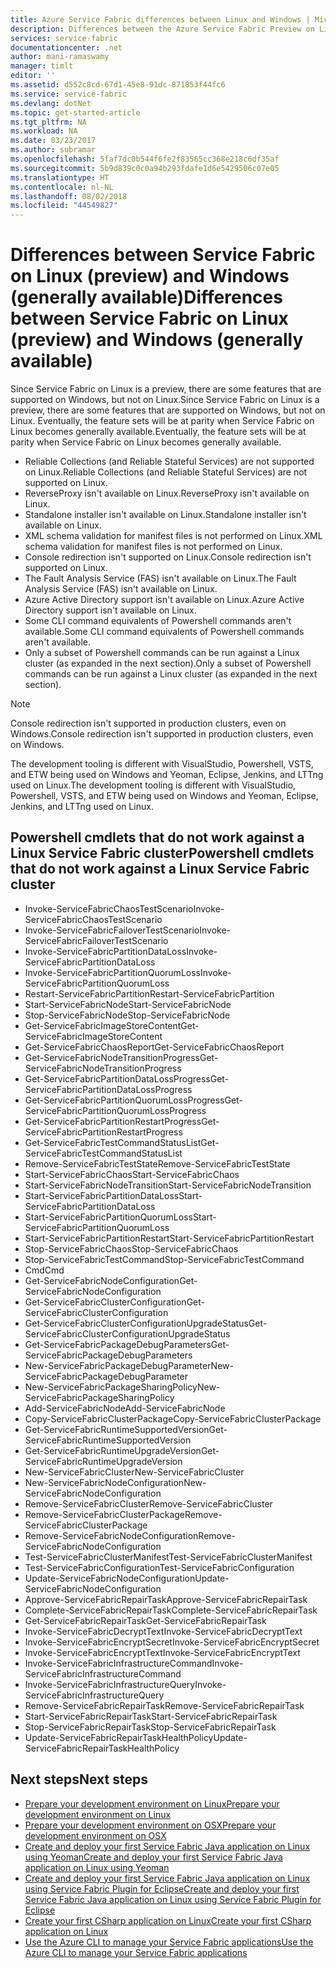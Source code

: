 ```yaml
---
title: Azure Service Fabric differences between Linux and Windows | Microsoft Docs
description: Differences between the Azure Service Fabric Preview on Linux and Azure Service Fabric on Windows.
services: service-fabric
documentationcenter: .net
author: mani-ramaswamy
manager: timlt
editor: ''
ms.assetid: d552c8cd-67d1-45e8-91dc-871853f44fc6
ms.service: service-fabric
ms.devlang: dotNet
ms.topic: get-started-article
ms.tgt_pltfrm: NA
ms.workload: NA
ms.date: 03/23/2017
ms.author: subramar
ms.openlocfilehash: 5faf7dc0b544f6fe2f83565cc368e218c6df35af
ms.sourcegitcommit: 5b9d839c0c0a94b293fdafe1d6e5429506c07e05
ms.translationtype: HT
ms.contentlocale: nl-NL
ms.lasthandoff: 08/02/2018
ms.locfileid: "44549827"
---
```

# <a name="differences-between-service-fabric-on-linux-preview-and-windows-generally-available"></a><span data-ttu-id="55ff7-103">Differences between Service Fabric on Linux (preview) and Windows (generally available)</span><span class="sxs-lookup"><span data-stu-id="55ff7-103">Differences between Service Fabric on Linux (preview) and Windows (generally available)</span></span>

<span data-ttu-id="55ff7-104">Since Service Fabric on Linux is a preview, there are some features that are supported on Windows, but not on Linux.</span><span class="sxs-lookup"><span data-stu-id="55ff7-104">Since Service Fabric on Linux is a preview, there are some features that are supported on Windows, but not on Linux.</span></span> <span data-ttu-id="55ff7-105">Eventually, the feature sets will be at parity when Service Fabric on Linux becomes generally available.</span><span class="sxs-lookup"><span data-stu-id="55ff7-105">Eventually, the feature sets will be at parity when Service Fabric on Linux becomes generally available.</span></span>

* <span data-ttu-id="55ff7-106">Reliable Collections (and Reliable Stateful Services) are not supported on Linux.</span><span class="sxs-lookup"><span data-stu-id="55ff7-106">Reliable Collections (and Reliable Stateful Services) are not supported on Linux.</span></span>
* <span data-ttu-id="55ff7-107">ReverseProxy isn't available on Linux.</span><span class="sxs-lookup"><span data-stu-id="55ff7-107">ReverseProxy isn't available on Linux.</span></span>
* <span data-ttu-id="55ff7-108">Standalone installer isn't available on Linux.</span><span class="sxs-lookup"><span data-stu-id="55ff7-108">Standalone installer isn't available on Linux.</span></span>
* <span data-ttu-id="55ff7-109">XML schema validation for manifest files is not performed on Linux.</span><span class="sxs-lookup"><span data-stu-id="55ff7-109">XML schema validation for manifest files is not performed on Linux.</span></span> 
* <span data-ttu-id="55ff7-110">Console redirection isn't supported on Linux.</span><span class="sxs-lookup"><span data-stu-id="55ff7-110">Console redirection isn't supported on Linux.</span></span> 
* <span data-ttu-id="55ff7-111">The Fault Analysis Service (FAS) isn't available on Linux.</span><span class="sxs-lookup"><span data-stu-id="55ff7-111">The Fault Analysis Service (FAS) isn't available on Linux.</span></span>
* <span data-ttu-id="55ff7-112">Azure Active Directory support isn't available on Linux.</span><span class="sxs-lookup"><span data-stu-id="55ff7-112">Azure Active Directory support isn't available on Linux.</span></span>
* <span data-ttu-id="55ff7-113">Some CLI command equivalents of Powershell commands aren't available.</span><span class="sxs-lookup"><span data-stu-id="55ff7-113">Some CLI command equivalents of Powershell commands aren't available.</span></span>
* <span data-ttu-id="55ff7-114">Only a subset of Powershell commands can be run against a Linux cluster (as expanded in the next section).</span><span class="sxs-lookup"><span data-stu-id="55ff7-114">Only a subset of Powershell commands can be run against a Linux cluster (as expanded in the next section).</span></span>

>[!NOTE]
><span data-ttu-id="55ff7-115">Console redirection isn't supported in production clusters, even on Windows.</span><span class="sxs-lookup"><span data-stu-id="55ff7-115">Console redirection isn't supported in production clusters, even on Windows.</span></span>

<span data-ttu-id="55ff7-116">The development tooling is different with VisualStudio, Powershell, VSTS, and ETW being used on Windows and Yeoman, Eclipse, Jenkins, and LTTng used on Linux.</span><span class="sxs-lookup"><span data-stu-id="55ff7-116">The development tooling is different with VisualStudio, Powershell, VSTS, and ETW being used on Windows and Yeoman, Eclipse, Jenkins, and LTTng used on Linux.</span></span>

## <a name="powershell-cmdlets-that-do-not-work-against-a-linux-service-fabric-cluster"></a><span data-ttu-id="55ff7-117">Powershell cmdlets that do not work against a Linux Service Fabric cluster</span><span class="sxs-lookup"><span data-stu-id="55ff7-117">Powershell cmdlets that do not work against a Linux Service Fabric cluster</span></span>

* <span data-ttu-id="55ff7-118">Invoke-ServiceFabricChaosTestScenario</span><span class="sxs-lookup"><span data-stu-id="55ff7-118">Invoke-ServiceFabricChaosTestScenario</span></span>
* <span data-ttu-id="55ff7-119">Invoke-ServiceFabricFailoverTestScenario</span><span class="sxs-lookup"><span data-stu-id="55ff7-119">Invoke-ServiceFabricFailoverTestScenario</span></span>
* <span data-ttu-id="55ff7-120">Invoke-ServiceFabricPartitionDataLoss</span><span class="sxs-lookup"><span data-stu-id="55ff7-120">Invoke-ServiceFabricPartitionDataLoss</span></span>
* <span data-ttu-id="55ff7-121">Invoke-ServiceFabricPartitionQuorumLoss</span><span class="sxs-lookup"><span data-stu-id="55ff7-121">Invoke-ServiceFabricPartitionQuorumLoss</span></span>
* <span data-ttu-id="55ff7-122">Restart-ServiceFabricPartition</span><span class="sxs-lookup"><span data-stu-id="55ff7-122">Restart-ServiceFabricPartition</span></span>
* <span data-ttu-id="55ff7-123">Start-ServiceFabricNode</span><span class="sxs-lookup"><span data-stu-id="55ff7-123">Start-ServiceFabricNode</span></span>
* <span data-ttu-id="55ff7-124">Stop-ServiceFabricNode</span><span class="sxs-lookup"><span data-stu-id="55ff7-124">Stop-ServiceFabricNode</span></span>
* <span data-ttu-id="55ff7-125">Get-ServiceFabricImageStoreContent</span><span class="sxs-lookup"><span data-stu-id="55ff7-125">Get-ServiceFabricImageStoreContent</span></span>
* <span data-ttu-id="55ff7-126">Get-ServiceFabricChaosReport</span><span class="sxs-lookup"><span data-stu-id="55ff7-126">Get-ServiceFabricChaosReport</span></span>
* <span data-ttu-id="55ff7-127">Get-ServiceFabricNodeTransitionProgress</span><span class="sxs-lookup"><span data-stu-id="55ff7-127">Get-ServiceFabricNodeTransitionProgress</span></span>
* <span data-ttu-id="55ff7-128">Get-ServiceFabricPartitionDataLossProgress</span><span class="sxs-lookup"><span data-stu-id="55ff7-128">Get-ServiceFabricPartitionDataLossProgress</span></span>
* <span data-ttu-id="55ff7-129">Get-ServiceFabricPartitionQuorumLossProgress</span><span class="sxs-lookup"><span data-stu-id="55ff7-129">Get-ServiceFabricPartitionQuorumLossProgress</span></span>
* <span data-ttu-id="55ff7-130">Get-ServiceFabricPartitionRestartProgress</span><span class="sxs-lookup"><span data-stu-id="55ff7-130">Get-ServiceFabricPartitionRestartProgress</span></span>
* <span data-ttu-id="55ff7-131">Get-ServiceFabricTestCommandStatusList</span><span class="sxs-lookup"><span data-stu-id="55ff7-131">Get-ServiceFabricTestCommandStatusList</span></span>
* <span data-ttu-id="55ff7-132">Remove-ServiceFabricTestState</span><span class="sxs-lookup"><span data-stu-id="55ff7-132">Remove-ServiceFabricTestState</span></span>
* <span data-ttu-id="55ff7-133">Start-ServiceFabricChaos</span><span class="sxs-lookup"><span data-stu-id="55ff7-133">Start-ServiceFabricChaos</span></span>
* <span data-ttu-id="55ff7-134">Start-ServiceFabricNodeTransition</span><span class="sxs-lookup"><span data-stu-id="55ff7-134">Start-ServiceFabricNodeTransition</span></span>
* <span data-ttu-id="55ff7-135">Start-ServiceFabricPartitionDataLoss</span><span class="sxs-lookup"><span data-stu-id="55ff7-135">Start-ServiceFabricPartitionDataLoss</span></span>
* <span data-ttu-id="55ff7-136">Start-ServiceFabricPartitionQuorumLoss</span><span class="sxs-lookup"><span data-stu-id="55ff7-136">Start-ServiceFabricPartitionQuorumLoss</span></span>
* <span data-ttu-id="55ff7-137">Start-ServiceFabricPartitionRestart</span><span class="sxs-lookup"><span data-stu-id="55ff7-137">Start-ServiceFabricPartitionRestart</span></span>
* <span data-ttu-id="55ff7-138">Stop-ServiceFabricChaos</span><span class="sxs-lookup"><span data-stu-id="55ff7-138">Stop-ServiceFabricChaos</span></span>
* <span data-ttu-id="55ff7-139">Stop-ServiceFabricTestCommand</span><span class="sxs-lookup"><span data-stu-id="55ff7-139">Stop-ServiceFabricTestCommand</span></span>
* <span data-ttu-id="55ff7-140">Cmd</span><span class="sxs-lookup"><span data-stu-id="55ff7-140">Cmd</span></span>
* <span data-ttu-id="55ff7-141">Get-ServiceFabricNodeConfiguration</span><span class="sxs-lookup"><span data-stu-id="55ff7-141">Get-ServiceFabricNodeConfiguration</span></span>
* <span data-ttu-id="55ff7-142">Get-ServiceFabricClusterConfiguration</span><span class="sxs-lookup"><span data-stu-id="55ff7-142">Get-ServiceFabricClusterConfiguration</span></span>
* <span data-ttu-id="55ff7-143">Get-ServiceFabricClusterConfigurationUpgradeStatus</span><span class="sxs-lookup"><span data-stu-id="55ff7-143">Get-ServiceFabricClusterConfigurationUpgradeStatus</span></span>
* <span data-ttu-id="55ff7-144">Get-ServiceFabricPackageDebugParameters</span><span class="sxs-lookup"><span data-stu-id="55ff7-144">Get-ServiceFabricPackageDebugParameters</span></span>
* <span data-ttu-id="55ff7-145">New-ServiceFabricPackageDebugParameter</span><span class="sxs-lookup"><span data-stu-id="55ff7-145">New-ServiceFabricPackageDebugParameter</span></span>
* <span data-ttu-id="55ff7-146">New-ServiceFabricPackageSharingPolicy</span><span class="sxs-lookup"><span data-stu-id="55ff7-146">New-ServiceFabricPackageSharingPolicy</span></span>
* <span data-ttu-id="55ff7-147">Add-ServiceFabricNode</span><span class="sxs-lookup"><span data-stu-id="55ff7-147">Add-ServiceFabricNode</span></span>
* <span data-ttu-id="55ff7-148">Copy-ServiceFabricClusterPackage</span><span class="sxs-lookup"><span data-stu-id="55ff7-148">Copy-ServiceFabricClusterPackage</span></span>
* <span data-ttu-id="55ff7-149">Get-ServiceFabricRuntimeSupportedVersion</span><span class="sxs-lookup"><span data-stu-id="55ff7-149">Get-ServiceFabricRuntimeSupportedVersion</span></span>
* <span data-ttu-id="55ff7-150">Get-ServiceFabricRuntimeUpgradeVersion</span><span class="sxs-lookup"><span data-stu-id="55ff7-150">Get-ServiceFabricRuntimeUpgradeVersion</span></span>
* <span data-ttu-id="55ff7-151">New-ServiceFabricCluster</span><span class="sxs-lookup"><span data-stu-id="55ff7-151">New-ServiceFabricCluster</span></span>
* <span data-ttu-id="55ff7-152">New-ServiceFabricNodeConfiguration</span><span class="sxs-lookup"><span data-stu-id="55ff7-152">New-ServiceFabricNodeConfiguration</span></span>
* <span data-ttu-id="55ff7-153">Remove-ServiceFabricCluster</span><span class="sxs-lookup"><span data-stu-id="55ff7-153">Remove-ServiceFabricCluster</span></span>
* <span data-ttu-id="55ff7-154">Remove-ServiceFabricClusterPackage</span><span class="sxs-lookup"><span data-stu-id="55ff7-154">Remove-ServiceFabricClusterPackage</span></span>
* <span data-ttu-id="55ff7-155">Remove-ServiceFabricNodeConfiguration</span><span class="sxs-lookup"><span data-stu-id="55ff7-155">Remove-ServiceFabricNodeConfiguration</span></span>
* <span data-ttu-id="55ff7-156">Test-ServiceFabricClusterManifest</span><span class="sxs-lookup"><span data-stu-id="55ff7-156">Test-ServiceFabricClusterManifest</span></span>
* <span data-ttu-id="55ff7-157">Test-ServiceFabricConfiguration</span><span class="sxs-lookup"><span data-stu-id="55ff7-157">Test-ServiceFabricConfiguration</span></span>
* <span data-ttu-id="55ff7-158">Update-ServiceFabricNodeConfiguration</span><span class="sxs-lookup"><span data-stu-id="55ff7-158">Update-ServiceFabricNodeConfiguration</span></span>
* <span data-ttu-id="55ff7-159">Approve-ServiceFabricRepairTask</span><span class="sxs-lookup"><span data-stu-id="55ff7-159">Approve-ServiceFabricRepairTask</span></span>
* <span data-ttu-id="55ff7-160">Complete-ServiceFabricRepairTask</span><span class="sxs-lookup"><span data-stu-id="55ff7-160">Complete-ServiceFabricRepairTask</span></span>
* <span data-ttu-id="55ff7-161">Get-ServiceFabricRepairTask</span><span class="sxs-lookup"><span data-stu-id="55ff7-161">Get-ServiceFabricRepairTask</span></span>
* <span data-ttu-id="55ff7-162">Invoke-ServiceFabricDecryptText</span><span class="sxs-lookup"><span data-stu-id="55ff7-162">Invoke-ServiceFabricDecryptText</span></span>
* <span data-ttu-id="55ff7-163">Invoke-ServiceFabricEncryptSecret</span><span class="sxs-lookup"><span data-stu-id="55ff7-163">Invoke-ServiceFabricEncryptSecret</span></span>
* <span data-ttu-id="55ff7-164">Invoke-ServiceFabricEncryptText</span><span class="sxs-lookup"><span data-stu-id="55ff7-164">Invoke-ServiceFabricEncryptText</span></span>
* <span data-ttu-id="55ff7-165">Invoke-ServiceFabricInfrastructureCommand</span><span class="sxs-lookup"><span data-stu-id="55ff7-165">Invoke-ServiceFabricInfrastructureCommand</span></span>
* <span data-ttu-id="55ff7-166">Invoke-ServiceFabricInfrastructureQuery</span><span class="sxs-lookup"><span data-stu-id="55ff7-166">Invoke-ServiceFabricInfrastructureQuery</span></span>
* <span data-ttu-id="55ff7-167">Remove-ServiceFabricRepairTask</span><span class="sxs-lookup"><span data-stu-id="55ff7-167">Remove-ServiceFabricRepairTask</span></span>
* <span data-ttu-id="55ff7-168">Start-ServiceFabricRepairTask</span><span class="sxs-lookup"><span data-stu-id="55ff7-168">Start-ServiceFabricRepairTask</span></span>
* <span data-ttu-id="55ff7-169">Stop-ServiceFabricRepairTask</span><span class="sxs-lookup"><span data-stu-id="55ff7-169">Stop-ServiceFabricRepairTask</span></span>
* <span data-ttu-id="55ff7-170">Update-ServiceFabricRepairTaskHealthPolicy</span><span class="sxs-lookup"><span data-stu-id="55ff7-170">Update-ServiceFabricRepairTaskHealthPolicy</span></span>



## <a name="next-steps"></a><span data-ttu-id="55ff7-171">Next steps</span><span class="sxs-lookup"><span data-stu-id="55ff7-171">Next steps</span></span>
* [<span data-ttu-id="55ff7-172">Prepare your development environment on Linux</span><span class="sxs-lookup"><span data-stu-id="55ff7-172">Prepare your development environment on Linux</span></span>](service-fabric-get-started-linux.md)
* [<span data-ttu-id="55ff7-173">Prepare your development environment on OSX</span><span class="sxs-lookup"><span data-stu-id="55ff7-173">Prepare your development environment on OSX</span></span>](service-fabric-get-started-mac.md)
* [<span data-ttu-id="55ff7-174">Create and deploy your first Service Fabric Java application on Linux using Yeoman</span><span class="sxs-lookup"><span data-stu-id="55ff7-174">Create and deploy your first Service Fabric Java application on Linux using Yeoman</span></span>](service-fabric-create-your-first-linux-application-with-java.md)
* [<span data-ttu-id="55ff7-175">Create and deploy your first Service Fabric Java application on Linux using Service Fabric Plugin for Eclipse</span><span class="sxs-lookup"><span data-stu-id="55ff7-175">Create and deploy your first Service Fabric Java application on Linux using Service Fabric Plugin for Eclipse</span></span>](service-fabric-get-started-eclipse.md)
* [<span data-ttu-id="55ff7-176">Create your first CSharp application on Linux</span><span class="sxs-lookup"><span data-stu-id="55ff7-176">Create your first CSharp application on Linux</span></span>](service-fabric-create-your-first-linux-application-with-csharp.md)
* [<span data-ttu-id="55ff7-177">Use the Azure CLI to manage your Service Fabric applications</span><span class="sxs-lookup"><span data-stu-id="55ff7-177">Use the Azure CLI to manage your Service Fabric applications</span></span>](service-fabric-azure-cli.md)
